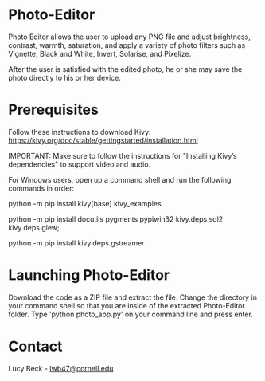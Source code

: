 # Photo-Editor
Photo Editor allows the user to upload any PNG file and adjust brightness, contrast, warmth, saturation, and apply a variety of photo filters such as Vignette, Black and White, Invert, Solarise, and Pixelize. 

After the user is satisfied with the edited photo, he or she may save the photo directly to his or her device.

# Prerequisites
Follow these instructions to download Kivy: https://kivy.org/doc/stable/gettingstarted/installation.html

IMPORTANT: Make sure to follow the instructions for "Installing Kivy’s dependencies" to support video and audio.

For Windows users, open up a command shell and run the following commands in order:

python -m pip install kivy[base] kivy_examples

python -m pip install docutils pygments pypiwin32 kivy.deps.sdl2 kivy.deps.glew; 

python -m pip install kivy.deps.gstreamer
# Launching Photo-Editor
Download the code as a ZIP file and extract the file. 
Change the directory in your command shell so that you are inside of the extracted Photo-Editor folder.
Type 'python photo_app.py' on your command line and press enter. 
# Contact 
Lucy Beck - lwb47@cornell.edu

